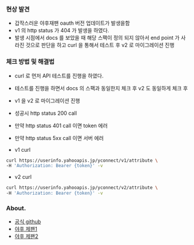 

### 현상 발견

* 갑작스러운 야후재팬 oauth 버전 업데이트가 발생을함 
* v1 의 http status 가 404 가 발생을 하였다. 
* 발생 시점에서 docs 를 보았을 때 해당 스팩이 정의 되지 않아서 end point 가 사라진 것으로 판단을 하고 curl 을 통해서 테스트 후 v2 로 마이그레이션 진행



### 체크 방법 및 해결법

* curl 로 먼저 API 테스트를 진행을 하였다. 
* 테스트를 진행을 하면서 docs 의 스팩과 동일한지 체크 후 v2 도 동일하게 체크 후 
* v1 을 v2 로 마이그레이션 진행


* 성공시 http status 200 call
* 만약 http status 401 call 이면 token 에러 
* 만약 http status 5xx call 이면 서버 에러 


* v1 curl 

```bash 
curl https://userinfo.yahooapis.jp/yconnect/v1/attribute \
-H 'Authorization: Bearer {token}' -v
```

* v2 curl 

```bash 
curl https://userinfo.yahooapis.jp/yconnect/v2/attribute \
-H 'Authorization: Bearer {token}' -v
```


### About.

- [공식 github](https://github.com/yahoojapan/yconnect-servlet-sdk)
- [야후 제팬1](https://developer.yahoo.co.jp/yconnect/v2/userinfo.html)
- [야후 제팬2](https://developer.yahoo.co.jp/yconnect/v1/userinfo.html)
